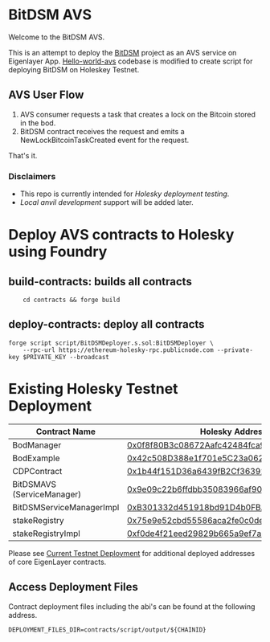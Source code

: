 # BitDSM AVS

Welcome to the BitDSM AVS. 

This is an attempt to deploy the [BitDSM](https://github.com/hammadtq/BitDSM) project as an AVS service on Eigenlayer App. 
[Hello-world-avs](https://github.com/Layr-Labs/hello-world-avs) codebase is modified to create script for deploying BitDSM on Holeskey Testnet. 


## AVS User Flow

1) AVS consumer requests a task that creates a lock on the Bitcoin stored in the bod. 
2) BitDSM contract receives the request and emits a NewLockBitcoinTaskCreated event for the request.

That's it. 

### Disclaimers

- This repo is currently intended for _Holesky deployment testing_. 
- _Local anvil development_ support will be added later.

  
# Deploy AVS contracts to Holesky using Foundry

## build-contracts: builds all contracts
```
	cd contracts && forge build

```

## deploy-contracts: deploy all contracts

```
forge script script/BitDSMDeployer.s.sol:BitDSMDeployer \
    --rpc-url https://ethereum-holesky-rpc.publicnode.com --private-key $PRIVATE_KEY --broadcast 
```

# Existing Holesky Testnet Deployment

| Contract Name               | Holesky Address                                   | 
| -------------               | -------------                                     |
| BodManager                  | [0x0f8f80B3c08672Aafc42484fca9ddbBF13cB73df](https://holesky.etherscan.io/address/0x0f8f80B3c08672Aafc42484fca9ddbBF13cB73df)   |
| BodExample                  | [0x42c508D388e1f701e5C23a062D7073e5C642f24b](https://holesky.etherscan.io/address/0x42c508D388e1f701e5C23a062D7073e5C642f24b)   |
| CDPContract                 | [0x1b44f151D36a6439fB2Cf3639242307c21238A29](https://holesky.etherscan.io/address/0x1b44f151D36a6439fB2Cf3639242307c21238A29)   |
| BitDSMAVS (ServiceManager)  | [0x9e09c22b6ffdbb35083966af90020214f52be16e](https://holesky.etherscan.io/address/0x9e09c22b6ffdbb35083966af90020214f52be16e)   |
| BitDSMServiceManagerImpl    | [0xB301332d451918bd91D4b0FBAeff2d45d2ec5912](https://holesky.etherscan.io/address/0xb301332d451918bd91d4b0fbaeff2d45d2ec5912)   |   
| stakeRegistry               | [0x75e9e52cbd55586aca2fe0c0de7f471b78b09fe9](https://holesky.etherscan.io/address/0x75e9e52cbd55586aca2fe0c0de7f471b78b09fe9)   |
| stakeRegistryImpl           | [0xf0de4f21eed29829b665a9ef7a91fcae9b39db25](https://holesky.etherscan.io/address/0xf0de4f21eed29829b665a9ef7a91fcae9b39db25)   |

Please see [Current Testnet Deployment](https://github.com/Layr-Labs/eigenlayer-contracts?tab=readme-ov-file#current-testnet-deployment) for additional deployed addresses of core EigenLayer contracts.


## Access Deployment Files 
Contract deployment files including the abi's can be found at the following address. 

```
DEPLOYMENT_FILES_DIR=contracts/script/output/${CHAINID}
```



